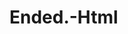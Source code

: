 # Ended.-Html
<!Doctyp html>
<head>
<html xmlns="http://www.w3.org/1999/xhtml" lang="en">
<head>
<meta http-equiv="Content-Type" content="text/html; charset=utf-8" />
<meta name="description" content="free web sms love quotes funny romantic attitude friend" />
<meta name="keywords" content="HTML,CSS,XML,JavaScript" />
<style type="text/css;></style>

<body> {
	margin: 0;  padding: 0;  margin-bottom: 15px;  margin-top: 8px;
	background: #77b;
}
<body> td {
	font: 14px "Trebuchet MS", Verdana, Arial, Helvetica, sans-serif;
	}
#subTitle {
	background: #000;  color: #fff;  padding: 4px;  font-weight: bold; 
	}
#siteNavigation a, #siteNavigation .current {
	font-weight: bold;  color: #448;
	}
#siteNavigation a:link    { text-decoration: none; }
#siteNavigation a:visited { text-decoration: none; }
#siteNavigation .current { background-color: #ccd; }
#siteNavigation a:hover   { text-decoration: none;  background-color: #fff;  color: #000; }
#siteNavigation a:active  { text-decoration: none;  background-color: #ccc; }
a:link    { text-decoration: underline;  color: #00f; }
a:visited { text-decoration: underline;  color: #000; }
a:hover   { text-decoration: underline;  color: #c00; }
a:active  { text-decoration: underline; }
#pageContent {
	clear: both;
	border-bottom: 6px solid #000;
	padding: 10px;  padding-top: 20px;
	line-height: 1.65em;
 background-image: url(backblue.gif);
 background-repeat: no-repeat;
 background-position: top right;
	}
#pageContent, #siteNavigation {
	background-color: #ccd;
	}
.imgLeft  { float: left;   margin-right: 10px;  margin-bottom: 10px; }
.imgRight { float: right;  margin-left: 10px;   margin-bottom: 10px; }
hr { height: 1px;  color: #000;  background-color: #000;  margin-bottom: 15px; }
h1 { margin: 0;  font-weight: bold;  font-size: 2em; }
h2 { margin: 0;  font-weight: bold;  font-size: 1.6em; }
h3 { margin: 0;  font-weight: bold;  font-size: 1.3em; }
h4 { margin: 0;  font-weight: bold;  font-size: 1.18em; }
.blak { background-color: #000; }
.hide { display: none; }
.tableWidth { min-width: 400px; }
.tblRegular       { border-collapse: collapse; }
.tblRegular td    { padding: 6px;  background-image: url(fade.gif);  border: 2px solid #99c; }
.tblHeaderColor, .tblHeaderColor td { background: #99c; }
.tblNoBorder td   { border: 0; }

</style>
</head>
<body>
<table width="76%" border="0" align="center" cellspacing="0" cellpadding="3" class="tableWidth">
<tr>
<td id="subTitle">https://https://github.com/chandancha/Ended.-Html.git/</td>
</tr>
</table>
<table width="76%" border="0" align="center" cellspacing="0" cellpadding="0" class="tableWidth">
<tr class="blak">
<td>
<table width="100%" border="0" align="center" cellspacing="1" cellpadding="0">
<tr>
<td colspan="6"> 
<table width="100%" border="0" align="center" cellspacing="0" cellpadding="10">
</tr> 
</td 
 <TABLE BORDER="0" WIDTH="100%" CELLSPACING="1" CELLPADDING="0">
<TR>
<TD BACKGROUND="fade.gif">
&middot;
<A HREF="https://https://github.com/chandancha/Ended.-Html.git/2022/09/www-love-and-com.html">
English Hindi love sms
</A>		
</TD>
</TR>
</TABLE>
<BR>
<BR>
<BR>
<table width="76%" border="0" align="center" valign="bottom" cellspacing="0" cellpadding="0">csstr>
<td id="footer"><small>https://https://github.com/chandancha/Ended.-Html.git/</small></td>
</tr>
</table>
</body>
</html>
